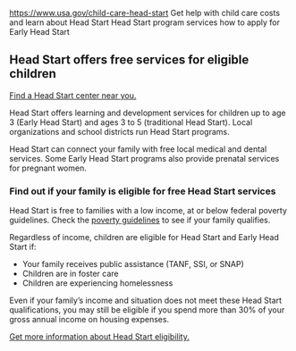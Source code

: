 

https://www.usa.gov/child-care-head-start
Get help with child care costs and learn about Head Start
Head Start program services
how to apply for Early Head Start

**Head Start offers free services for eligible children**
---------------------------------------------------------

[Find a Head Start center near you.](https://headstart.gov/)

Head Start offers learning and development services for children up to age 3 (Early Head Start) and ages 3 to 5 (traditional Head Start). Local organizations and school districts run Head Start programs.

Head Start can connect your family with free local medical and dental services. Some Early Head Start programs also provide prenatal services for pregnant women.

### Find out if your family is eligible for free Head Start services

Head Start is free to families with a low income, at or below federal poverty guidelines. Check the
[poverty guidelines](https://aspe.hhs.gov/topics/poverty-economic-mobility/poverty-guidelines)
to see if your family qualifies.

Regardless of income, children are eligible for Head Start and Early Head Start if:

* Your family receives public assistance (TANF, SSI, or SNAP)
* Children are in foster care
* Children are experiencing homelessness

Even if your family’s income and situation does not meet these Head Start qualifications, you may still be eligible if you spend more than 30% of your gross annual income on housing expenses.

[Get more information about Head Start eligibility.](https://headstart.gov/ersea/ersea-insights/eligibility-determining-need-meeting-expectations)
